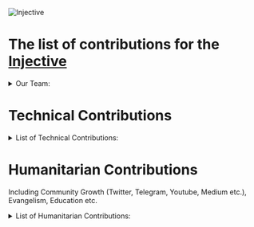 ![Injective](https://user-images.githubusercontent.com/92199696/220547305-1c7614ae-ed07-4e68-8db8-dcc657f32ca6.png)
# The list of contributions for the [Injective](https://injective.com/)

<details>
  <summary>Our Team:</summary>

- [Vladimir Ponmimajushij Competencies](https://github.com/Antropocosmist/my_competencies)
- [Vladimir Synthetic Competencies](https://www.instagram.com/synth_etic_/)
- [Valentin Medniyy Competencies](https://github.com/Medniyy)
- [Eugeniy Yakovishin Competencies](https://github.com/evgen3000)
- [Danil Milyutin Competencies](https://github.com/danilmilyutin)
- Secret Member😎
- Testnet Guru 🥷
- This character is unexplored👽

### ***[Feel free to learn more about our team](https://posthuman.digital/team)***
  </details>

# Technical Contributions

<details>

  <summary>List of Technical Contributions:</summary>
<br/>  

### We validate **Injective** in [Mainnet](https://www.mintscan.io/injective/validators/injvaloper1e84fr6cxgcflv3fc9ey6n8425au7zx6wsztrle)
[**Twitter Announcement**](https://twitter.com/POSTHUMAN_DVS/status/1626298038791675906)
<br/>
![injective](https://user-images.githubusercontent.com/92199696/220565948-8ecde3cf-edcc-41e6-8db6-bbd568eb49e0.jpg)


### **Relayers**. Now we have several relayers which working in two directions (to **Injective** and out) <br/>
1. osmosis
2. juno
3. crescent
4. chihuahua
5. g-bridge

[Relayer Address](https://www.mintscan.io/injective/account/inj13q49unftdxhvhz8z7yzcysvnnkgtdd46qmycva)

### We run few public nodes for the **[Injective](https://injective.com/)**

- https://rpc.injective.posthuman.digital/ <br/>
**[Github Link](https://github.com/cosmos/chain-registry/blob/61827bb54b9ac23f858f88d3d6f11024f6d9168b/injective/chain.json#L169)**
- grpc.injective.posthuman.digital <br/>
**[Github Link](https://github.com/cosmos/chain-registry/blob/61827bb54b9ac23f858f88d3d6f11024f6d9168b/injective/chain.json#L225)**
- https://rest.injective.posthuman.digital/ <br/>
**[Github Link](https://github.com/cosmos/chain-registry/blob/61827bb54b9ac23f858f88d3d6f11024f6d9168b/injective/chain.json#L199)**

### We working on Sputnik Network, and we are in the process of implementation of $INJ to [**Sputnik Network Bot**](https://t.me/SputnikNetworkBot)! 

We'll add $INJ to Sputnik Exchange and to Sputnik Network. And users would be able to send tips with $INJ in Twitter and Telegram, and also p2p-exchange $INJ directly in Telegram!

</details>

 # Humanitarian Contributions
 Including Community Growth (Twitter, Telegram, Youtube, Medium etc.), Evangelism, Education etc. 
 
 <details>
  <summary>List of Humanitarian Contributions:</summary>
  
## Twitter <br/>

<details>
  <summary>Twitter Activity</summary>

## We started support Injective since 2021 and keep doing!<br/>
We manage **[Cosmos Ecosystem Twitter](https://twitter.com/CosmosEcosystem)** with ~36k followers! <br/>
![image](https://user-images.githubusercontent.com/92199696/220564230-c9da9b2b-ae0f-494a-9bf7-2a6987648324.png) <br/>

We always include Injective in our [Weekly](https://twitter.com/CosmosEcosystem/status/1621585636812529666?t=q2jCxy_xLJIeF8ZfQxtIVg&&s=35) and [Daily](https://twitter.com/CosmosEcosystem/status/1626933506294046721?t=Jbi2-udDKOJ2vx4N0Yz6Tw&&s=35) News inforgraphics! <br/>

### News

## 2021 <br/>
- [19 NOV 21](https://twitter.com/CosmosEcosystem/status/1461720436841058318?t=vJYZrinAlVKm_c5L6RJKpA&s=09) 
- [26 NOV 21](https://twitter.com/CosmosEcosystem/status/1464298546711175181?t=5EhmhjLCgB2-ypBTETZ5EA&s=35) 
- [03 DEC 21](https://twitter.com/CosmosEcosystem/status/1466853702355066892?t=rLzVuNAUkm0PRLRULUJz-g&s=09)
- [10 DEC 21](https://twitter.com/CosmosEcosystem/status/1469367168806567939?t=RQKfQDL2zstugi3IV_A5ig&s=09) 
- [17 DEC 21](https://twitter.com/CosmosEcosystem/status/1471902633216589824?t=jf1PQ9Qsq--LZfagW7aM1A&s=09)
- [24 DEC 21](https://twitter.com/CosmosEcosystem/status/1474450760473657345?t=LHhIpUtLEDlV-p6AcRBUcQ&s=09)
## 2022 <br/>
- [11 FEB 22](https://twitter.com/CosmosEcosystem/status/1492208944353320962?t=L3exvq35DcvchGmM0a2ocQ&s=35) 
- [18 FEB 22](https://twitter.com/CosmosEcosystem/status/1494745569482448901?t=aAaqg3Po10kSW9z62IjUtg&s=35) 
- [18 MAR 22](https://twitter.com/CosmosEcosystem/status/1504796975262277645?t=qoSIRhDVVfP57YD7pVXNdA&s=35) 
- [25 MAR 22](https://twitter.com/CosmosEcosystem/status/1507456026190221345?t=mIpigbu6eFTVQ4uQusD62A&s=35) 
- [16 APR 22](https://twitter.com/CosmosEcosystem/status/1515350581963018251?t=SlbrRSYAOwwoJY7PUVP3YA&s=35) 
- [06 MAY 22](https://twitter.com/CosmosEcosystem/status/1522652655990063106?t=tvyk1ijheUQFgV2Q9c5VjQ&s=35) 
- [13 MAY 22](https://twitter.com/CosmosEcosystem/status/1525170815385452544?t=u2Hb2j7T3zfOJqNlKpo3Lg&s=35) 
- [27 MAY 22](https://twitter.com/CosmosEcosystem/status/1530258481353306115?t=1Q10XA9a3WTm94bvQQuxBQ&s=35) 
- [10 JUNE 22](https://twitter.com/CosmosEcosystem/status/1535327674285056004?t=oHb0WOK6bqKuj5XklkY95g&s=19) 
- [18 JUNE 22](https://twitter.com/CosmosEcosystem/status/1538182138813718528?t=rsKV5cHxKBw5Okf3mi1XPA&s=35) 
- [02 JULY 22](https://twitter.com/CosmosEcosystem/status/1543282596876099593?t=WeDWisas0e7oF4rxWRlAaA&s=35) 
- [09 JULY 22](https://twitter.com/CosmosEcosystem/status/1545811915779235841?t=iWW0Y-XMYP7dmPnOwLXdaw&s=09) 
- [16 JULY 22](https://twitter.com/CosmosEcosystem/status/1548334581232766976?t=Gs4DuMIBVTx9AQgKA4EA4Q&s=09) 
- [24 JULY 22](https://twitter.com/CosmosEcosystem/status/1551287141451370496?t=_DlYkInExv-p5Sq7TAfcCA&s=35) 
- [26 AUG 22](https://twitter.com/CosmosEcosystem/status/1563142277622804481?t=1lqcjVujef4PDIbAIGLIEA&s=09) 
- [18 FEB 22](https://twitter.com/CosmosEcosystem/status/1494745569482448901?t=mpu676W6WQQIXHpOwCxDTA&s=35)
- [18 NOV 22](https://twitter.com/CosmosEcosystem/status/1593650869735759879?t=VbHOrlEjUL46SG_gM_IErg&s=09 ) 
- [02 DEC 22](https://twitter.com/CosmosEcosystem/status/1598729419765342209?t=sfwL3Ci9MAhWVjt-t-aHeg&s=35 ) 
- [17 DEC 22](https://twitter.com/CosmosEcosystem/status/1604165503513395200?t=zgqCsK4I0R758QcSTJIzvA&s=35 ) 
## 2023 <br/>
- [20 JAN 23](https://twitter.com/CosmosEcosystem/status/1616482169064652800?t=CefX8LHacI8gjd6SMoABXA&s=35) 
- [26 JAN 23](https://twitter.com/CosmosEcosystem/status/1618600070747938818?t=pNpe4nqjW9VFeoi658zEIw&s=35) 
- [28 JAN 23](https://twitter.com/CosmosEcosystem/status/1619349322306572293?t=1D7Jskr2XmLIvRZ6e7t2Tw&s=35) 
- [03 FEB 23](https://twitter.com/CosmosEcosystem/status/1621585636812529666?t=q2jCxy_xLJIeF8ZfQxtIVg&s=35) 
- [17 FEB 23](https://twitter.com/CosmosEcosystem/status/1626605802378383360?t=goJWqYPtnri1El51Ows1tw&s=09) 
- [18 FEB 23](https://twitter.com/CosmosEcosystem/status/1626933506294046721?t=Jbi2-udDKOJ2vx4N0Yz6Tw&s=35)
- [22 FEB 23](https://twitter.com/CosmosEcosystem/status/1628383717344391169)
- [25 FEB 23](https://twitter.com/CosmosEcosystem/status/1629196610705006592)
- [26 FEB 23](https://twitter.com/CosmosEcosystem/status/1629849126237003776)
- [2 MAR 23](https://twitter.com/CosmosEcosystem/status/1631299152234553345
- [4 MAR 23](https://twitter.com/CosmosEcosystem/status/1631704604839641089)


### Statistics 
  
- [30 OCT 22](https://twitter.com/CosmosEcosystem/status/1586710255957786624?t=BqN03SASvjQG35GBJj_-tQ&s=35) 
- [7 JAN 23](https://twitter.com/CosmosEcosystem/status/1611772150721175552?t=6NdvCSjqXjYFpvNOYFM0Nw&s=35) 
- [26 JAN 23](https://twitter.com/CosmosEcosystem/status/1618651410987626496?t=QU6RpNjmKChCbcfToIIS6Q&s=09) 
- [28 JAN 23](https://twitter.com/CosmosEcosystem/status/1619334484020822016?t=N3qD-g9v6WeWl49Ze7qgQQ&s=35) 
- [15 FEB 23](https://twitter.com/CosmosEcosystem/status/1625882458033123330?t=Vh8WHT-NjsPup9Yb2rZ8BA&s=09) 
- [20 FEB 23](https://twitter.com/CosmosEcosystem/status/1627683684932530176?t=xkirpRI8wnALAQZXytUcWg&s=35) 

### Other graphics with Injective mentioned 

- [26 MAY 22](https://twitter.com/CosmosEcosystem/status/1529836779485937664?t=MQPGMIgZ7NjFg_NrlJBCCQ&s=09) 
- [19 DEC 22](https://twitter.com/CosmosEcosystem/status/1604856657699225600?t=2Xfy1gPbIk35bbEpxEzYOA&s=35) 
- [24 JAN 23](https://twitter.com/CosmosEcosystem/status/1617921483422208000?t=0TrZPKlhdhggu9taRUDacQ&s=35)
- [02 MAR 23](https://twitter.com/CosmosEcosystem/status/1631239595319779328)
</details>

<details>
  <summary>YouTube Activity</summary>

### We have more than 4.2k subsctibers our YouTube channel [CryptoBase](https://youtube.com/cryptobased)
![image](https://user-images.githubusercontent.com/92199696/220563685-1cfa3933-b615-484d-ad4c-045e6f32eb70.png) <br/>
- We even met in reality! Live interview with Jenna from Injective on Staking Summit. [Link](https://youtu.be/CJpWwtUXu1Y?t=3121)
- New episode of CryptoBase with the better quality and Injective was warmly discussed! [Link](https://youtu.be/ntKJxcjAOF4?t=1578)
- Overview of Injective Ecosystem on 61th Voice Chat of Cosmos Ecosystem Russian speaking community! [Link](https://www.youtube.com/watch?v=dA5d1t_wG4s)
- [**Playlist**](https://youtube.com/playlist?list=PLgQFzABJoJYx-lwnvZwKjDqsDxiccjP-G) of 58+videos of our Weekly Community Calls where we speak about Cosmos Ecosystem projects and also about Injective! 
</details>
